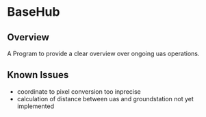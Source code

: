 # BaseHub
## Overview
A Program to provide a clear overview over ongoing uas operations.

## Known Issues
- coordinate to pixel conversion too inprecise 
- calculation of distance between uas and groundstation not yet implemented

